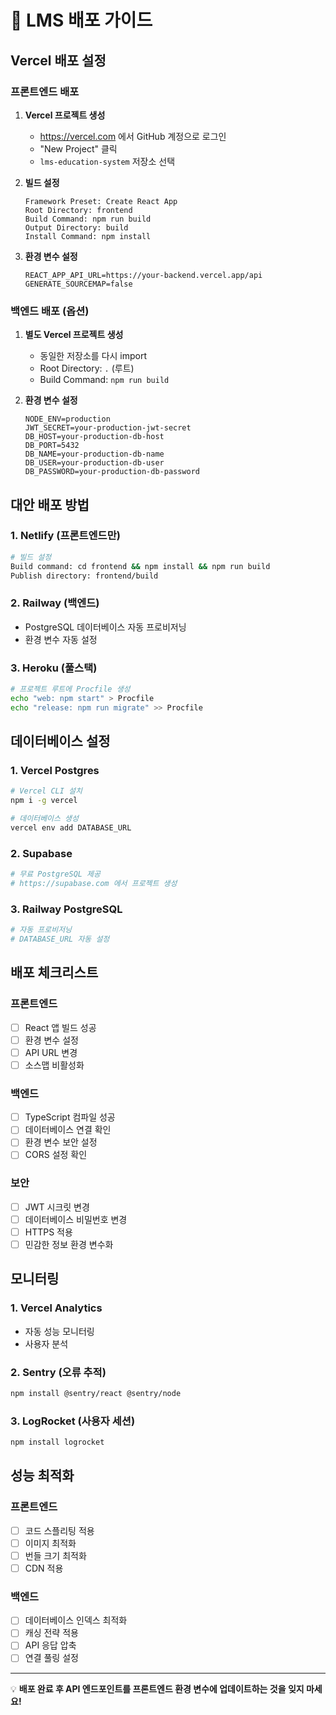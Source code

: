# 🚀 LMS 배포 가이드

## Vercel 배포 설정

### 프론트엔드 배포

1. **Vercel 프로젝트 생성**
   - https://vercel.com 에서 GitHub 계정으로 로그인
   - "New Project" 클릭
   - `lms-education-system` 저장소 선택

2. **빌드 설정**
   ```
   Framework Preset: Create React App
   Root Directory: frontend
   Build Command: npm run build
   Output Directory: build
   Install Command: npm install
   ```

3. **환경 변수 설정**
   ```
   REACT_APP_API_URL=https://your-backend.vercel.app/api
   GENERATE_SOURCEMAP=false
   ```

### 백엔드 배포 (옵션)

1. **별도 Vercel 프로젝트 생성**
   - 동일한 저장소를 다시 import
   - Root Directory: `.` (루트)
   - Build Command: `npm run build`

2. **환경 변수 설정**
   ```
   NODE_ENV=production
   JWT_SECRET=your-production-jwt-secret
   DB_HOST=your-production-db-host
   DB_PORT=5432
   DB_NAME=your-production-db-name
   DB_USER=your-production-db-user
   DB_PASSWORD=your-production-db-password
   ```

## 대안 배포 방법

### 1. Netlify (프론트엔드만)
```bash
# 빌드 설정
Build command: cd frontend && npm install && npm run build
Publish directory: frontend/build
```

### 2. Railway (백엔드)
- PostgreSQL 데이터베이스 자동 프로비저닝
- 환경 변수 자동 설정

### 3. Heroku (풀스택)
```bash
# 프로젝트 루트에 Procfile 생성
echo "web: npm start" > Procfile
echo "release: npm run migrate" >> Procfile
```

## 데이터베이스 설정

### 1. Vercel Postgres
```bash
# Vercel CLI 설치
npm i -g vercel

# 데이터베이스 생성
vercel env add DATABASE_URL
```

### 2. Supabase
```bash
# 무료 PostgreSQL 제공
# https://supabase.com 에서 프로젝트 생성
```

### 3. Railway PostgreSQL
```bash
# 자동 프로비저닝
# DATABASE_URL 자동 설정
```

## 배포 체크리스트

### 프론트엔드
- [ ] React 앱 빌드 성공
- [ ] 환경 변수 설정
- [ ] API URL 변경
- [ ] 소스맵 비활성화

### 백엔드
- [ ] TypeScript 컴파일 성공
- [ ] 데이터베이스 연결 확인
- [ ] 환경 변수 보안 설정
- [ ] CORS 설정 확인

### 보안
- [ ] JWT 시크릿 변경
- [ ] 데이터베이스 비밀번호 변경
- [ ] HTTPS 적용
- [ ] 민감한 정보 환경 변수화

## 모니터링

### 1. Vercel Analytics
- 자동 성능 모니터링
- 사용자 분석

### 2. Sentry (오류 추적)
```bash
npm install @sentry/react @sentry/node
```

### 3. LogRocket (사용자 세션)
```bash
npm install logrocket
```

## 성능 최적화

### 프론트엔드
- [ ] 코드 스플리팅 적용
- [ ] 이미지 최적화
- [ ] 번들 크기 최적화
- [ ] CDN 적용

### 백엔드
- [ ] 데이터베이스 인덱스 최적화
- [ ] 캐싱 전략 적용
- [ ] API 응답 압축
- [ ] 연결 풀링 설정

---

💡 **배포 완료 후 API 엔드포인트를 프론트엔드 환경 변수에 업데이트하는 것을 잊지 마세요!**
